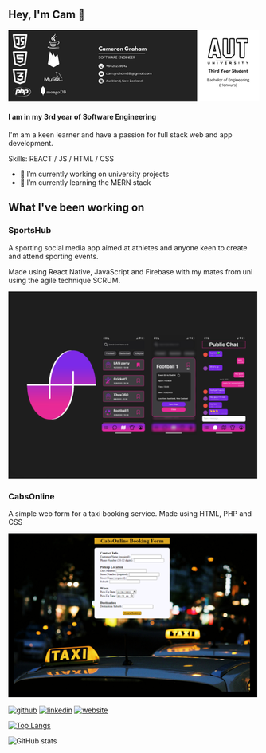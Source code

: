 ## Hey, I'm Cam 👋
![I am in my 3rd year of Software Engineering](https://github.com/CamGham/CamGham/blob/main/githubbanner.png)
#### I am in my 3rd year of Software Engineering


I'm am a keen learner and have a passion for full stack web and app development.

Skills: REACT / JS / HTML / CSS

- 🔭 I’m currently working on university projects 
- 🌱 I’m currently learning the MERN stack 

## What I've been working on
### SportsHub
A sporting social media app aimed at athletes and anyone keen to create and attend sporting events.

Made using React Native, JavaScript and Firebase with my mates from uni using the agile technique SCRUM.

<img src="https://github.com/CamGham/CamGham/blob/main/SportsHub.png" width="500">

### CabsOnline
A simple web form for a taxi booking service.
Made using HTML, PHP and CSS

<img src="https://github.com/CamGham/CamGham/blob/main/CabsOnline.png" width="500">

[<img src='https://cdn.jsdelivr.net/npm/simple-icons@3.0.1/icons/github.svg' alt='github' height='40'>](https://github.com/CamGham)  [<img src='https://cdn.jsdelivr.net/npm/simple-icons@3.0.1/icons/linkedin.svg' alt='linkedin' height='40'>](https://www.linkedin.com/in/cameron-graham-611444241/)  [<img src='https://cdn.jsdelivr.net/npm/simple-icons@3.0.1/icons/icloud.svg' alt='website' height='40'>](https://camgham.github.io/)  

[![Top Langs](https://github-readme-stats.vercel.app/api/top-langs/?username=CamGham)](https://github.com/anuraghazra/github-readme-stats)

![GitHub stats](https://github-readme-stats.vercel.app/api?username=CamGham&show_icons=true)  

